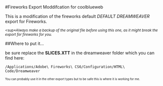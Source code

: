 #Fireworks Export Moddifcation for coolblueweb

This is a modification of the fireworks default <em>DEFAULT DREAMWEAVER</em> export for Fireworks.

<sub><sup<em>*Always make a backup of the original file before using this one, as it might break the export for fireworks for you.</em></sup></sub>

##Where to put it...

be sure replace the <strong>SLICES.XTT</strong> in the dreamweaver folder which you can find here:

	/Applications/Adobe\ Fireworks\ CS6/Configuration/HTML\ Code/Dreamweaver

<sub><sup>You can probably use it in the other export types but to be safe this is where it is working for me.</sup></sub>

